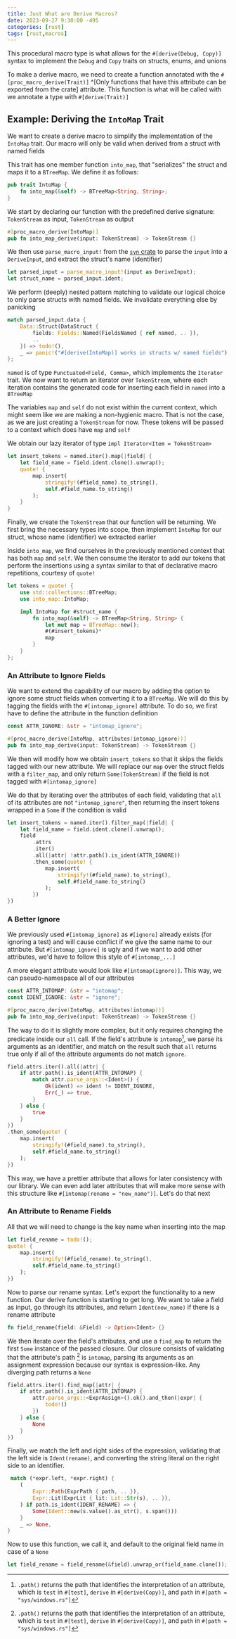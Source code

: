 ```yaml
---
title: Just What are Derive Macros?
date: 2023-09-27 9:30:00 -495
categories: [rust]
tags: [rust,macros]
---
```


This procedural macro type is what allows for the `#[derive(Debug, Copy)]` syntax to implement the `Debug` and `Copy` traits on structs, enums, and unions

To make a derive macro, we need to create a function annotated with the `#[proc_macro_derive(Trait)]` ^[Only functions that have this attribute can be exported from the crate] attribute. This function is what will be called with we annotate a type with `#[derive(Trait)]`

## Example: Deriving the `IntoMap` Trait
We want to create a derive macro to simplify the implementation of the `IntoMap` trait. Our macro will only be valid when derived from a struct with named fields

This trait has one member function `into_map`, that "serializes" the struct and maps it to a `BTreeMap`. We define it as follows:
```rust
pub trait IntoMap {
    fn into_map(&self) -> BTreeMap<String, String>;
}
```

We start by declaring our function with the predefined derive signature: `TokenStream` as input, `TokenStream` as output
```rust
#[proc_macro_derive(IntoMap)]
pub fn into_map_derive(input: TokenStream) -> TokenStream {}
```

We then use `parse_macro_input!` from the [`syn` crate](https://crates.io/crates/syn) to parse the `input` into a `DeriveInput`, and extract the struct's name (identifier)

```rust
let parsed_input = parse_macro_input!(input as DeriveInput);
let struct_name = parsed_input.ident;
```

We perform (deeply) nested pattern matching to validate our logical choice to only parse structs with named fields. We invalidate everything else by panicking

```rust
match parsed_input.data {
	Data::Struct(DataStruct {
		fields: Fields::Named(FieldsNamed { ref named, .. }),
		..
	}) => todo!(),
	_ => panic!("#[derive(IntoMap)] works in structs w/ named fields"),
};
```

`named` is of type `Punctuated<Field, Comma>`, which implements the `Iterator` trait. We now want to return an iterator over `TokenStream`, where each iteration contains the generated code for inserting each field in `named` into a `BTreeMap`

The variables `map` and `self` do not exist within the current context, which might seem like we are making a non-hygienic macro. That is not the case, as we are just creating a `TokenStream` for now. These tokens will be passed to a context which does have `map` and `self`

We obtain our lazy iterator of type `impl Iterator<Item = TokenStream>`

```rust
let insert_tokens = named.iter().map(|field| {
	let field_name = field.ident.clone().unwrap();
	quote! {
		map.insert(
			stringify!(#field_name).to_string(),
			self.#field_name.to_string()
		);
	}
}
```

Finally, we create the `TokenStream` that our function will be returning. We first bring the necessary types into scope, then implement `IntoMap` for our struct, whose name (identifier) we extracted earlier

Inside `into_map`, we find ourselves in the previously mentioned context that has both `map` and `self`. We then consume the iterator to add our tokens that perform the insertions using a syntax similar to that of declarative macro repetitions, courtesy of `quote!`

```rust
let tokens = quote! {
	use std::collections::BTreeMap;
	use into_map::IntoMap;

	impl IntoMap for #struct_name {
		fn into_map(&self) -> BTreeMap<String, String> {
			let mut map = BTreeMap::new();
			#(#insert_tokens)*
			map
		}
	}
};
```

### An Attribute to Ignore Fields
We want to extend the capability of our macro by adding the option to ignore some struct fields when converting it to a `BTreeMap`. We will do this by tagging the fields with the `#[intomap_ignore]` attribute. To do so, we first have to define the attribute in the function definition

```rust
const ATTR_IGNORE: &str = "intomap_ignore";

#[proc_macro_derive(IntoMap, attributes(intomap_ignore))]
pub fn into_map_derive(input: TokenStream) -> TokenStream {}
```

We then will modify how we obtain `insert_tokens` so that it skips the fields tagged with our new attribute. We will replace our `map` over the struct fields with a `filter_map`, and only return `Some(TokenStream)` if the field is not tagged with `#[intomap_ignore]`

We do that by iterating over the attributes of each field, validating that `all` of its attributes are not `"intomap_ignore"`, then returning the insert tokens wrapped in a `Some` if the condition is valid

```rust
let insert_tokens = named.iter().filter_map(|field| {
	let field_name = field.ident.clone().unwrap();
	field
		.attrs
		.iter()
		.all(|attr| !attr.path().is_ident(ATTR_IGNORE))
		.then_some(quote! {
			map.insert(
				stringify!(#field_name).to_string(),
				self.#field_name.to_string()
			);
		})
})
```

### A Better Ignore
We previously used `#[intomap_ignore]` as `#[ignore]` already exists (for ignoring a test) and will cause conflict if we give the same name to our attribute. But `#[intomap_ignore]` is ugly and if we want to add other attributes, we'd have to follow this style of `#[intomap_...]`

A more elegant attribute would look like `#[intomap(ignore)]`. This way, we can pseudo-namespace all of our attributes

```rust
const ATTR_INTOMAP: &str = "intomap";
const IDENT_IGNORE: &str = "ignore";

#[proc_macro_derive(IntoMap, attributes(intomap))]
pub fn into_map_derive(input: TokenStream) -> TokenStream {}
```

The way to do it is slightly more complex, but it only requires changing the predicate inside our `all` call. If the field's attribute is `intomap`[^path], we parse its arguments as an identifier, and match on the result such that `all` returns true only if all of the attribute arguments do not match `ignore`.

 [^path]: `.path()` returns the path that identifies the interpretation of an attribute, which is `test` in `#[test]`, `derive` in `#[derive(Copy)]`, and `path` in `#[path = "sys/windows.rs"]`

```rust
field.attrs.iter().all(|attr| {
	if attr.path().is_ident(ATTR_INTOMAP) {
		match attr.parse_args::<Ident>() {
			Ok(ident) => ident != IDENT_IGNORE,
			Err(_) => true,
		}
	} else {
		true
	}
})
.then_some(quote! {
	map.insert(
		stringify!(#field_name).to_string(),
		self.#field_name.to_string()
	);
})
```

This way, we have a prettier attribute that allows for later consistency with our library. We can even add later attributes that will make more sense with this structure like `#[intomap(rename = "new_name")]`. Let's do that next

### An Attribute to Rename Fields

All that we will need to change is the key name when inserting into the map

```rust
let field_rename = todo!();
quote! {
	map.insert(
		stringify!(#field_rename).to_string(),
		self.#field_name.to_string()
	);
})
```

Now to parse our rename syntax. Let's export the functionality to a new function. Our derive function is starting to get long. We want to take a field as input, go through its attributes, and return `Ident(new_name)` if there is a rename attribute

```rust
fn field_rename(field: &Field) -> Option<Ident> {}
```

We then iterate over the field's attributes, and use a `find_map` to return the first `Some` instance of the passed closure. Our closure consists of validating that the attribute's path [^path] is `intomap`, parsing its arguments as an assignment expression because our syntax is expression-like.  Any diverging path returns a `None`

```rust
field.attrs.iter().find_map(|attr| {
	if attr.path().is_ident(ATTR_INTOMAP) {
		attr.parse_args::<ExprAssign>().ok().and_then(|expr| {
			todo!()
		})
	} else {
		None
	}
})
```

Finally, we match the left and right sides of the expression, validating that the left side is `Ident(rename)`, and converting the string literal on the right side to an identifier.

```rust
 match (*expr.left, *expr.right) {
	(
		Expr::Path(ExprPath { path, .. }),
		Expr::Lit(ExprLit { lit: Lit::Str(s), .. }),
	) if path.is_ident(IDENT_RENAME) => {
		Some(Ident::new(s.value().as_str(), s.span()))
	}
	_ => None,
}
```

Now to use this function, we call it, and default to the original field name in case of a `None`

```rust
let field_rename = field_rename(&field).unwrap_or(field_name.clone());
```